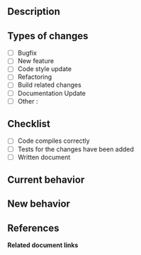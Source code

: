 ## Description

<!--
바꾼 부분에 대한 설명을 적어주세요.
-->

## Types of changes

<!--
해당되는 박스에 x를 적어주세요.
-->

- [ ] Bugfix
- [ ] New feature
- [ ] Code style update
- [ ] Refactoring
- [ ] Build related changes
- [ ] Documentation Update
- [ ] Other :

## Checklist

<!--
해당되는 박스에 x를 적어주세요.
-->

- [ ] Code compiles correctly
- [ ] Tests for the changes have been added
- [ ] Written document

## Current behavior


## New behavior


## References

**Related document links**
